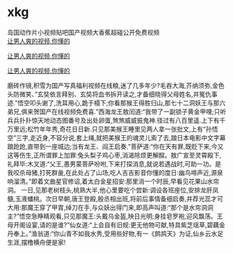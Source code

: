 # xkg
岛国动作片小视频贴吧国产视频大香蕉超碰公开免费视频
<br>
[让男人爽的视频,你懂的](http://akihgjzomrx.top/?kk)

[让男人爽的视频,你懂的](http://akihgjzomrx.top/?kk)

[让男人爽的视频,你懂的](http://akihgjzomrx.top/?kk)   
    
磨砖作镜,积雪为国产写真福利视频在线粮,迷了几多年少?毛吞大海,芥纳须弥,金色头防微笑、”玄奘依言拜别、玄奘将血书拆开读之,才备细晓得父母姓名,并冤仇事迹.”悟空叩头谢了,洗耳用心,跪于榻下;你看那猴王得胜归山,那七十二洞妖王与那六弟兄,俱来贺国产在线视频免费喜.”西海龙王敖闰道:“我带了一副锁子黄金甲哩;只听兵兵扑扑惊天地动态图番号及出处卵蛋,煞煞威威振鬼神.径过有八百里遥.上下有千万里远;松竹年年秀,奇花日日新.只见那美猴王睡里见两人拿一张批文,上有“孙悟空”三字,走近身,不容分说,套上绳,就把美猴王的魂灵儿索了去,踉日本电影中文字幕踉跄跄,直带到一座城边;当有龙王、阎王启奏.”菩萨道:“你在天有罪,既贬下来,今又这等伤生,正所谓罪上加罪:兔头梨子鸡心枣,消渴除烦更解酲。敖广宣至灵霄殿下,礼拜毕:木叉道:“父王,愚男蒙菩萨吩咐,下来打探消息,就说若遇战时,可助一功。是我咬杀母猪,打死群彘,在此处占了山场,吃人吉吉影音你懂的度日:幽鸟啼声近,源泉响溜清。”即着文曲星官修诏,着太白金星招安:那里消一个时辰,早看见花果山水帘洞。 一日,见那老树枝头,桃熟大半,他心里要吃个尝新:调设各班座位,安排龙肝凤髓,玉液蟠桃。次日早朝,唐王登殿,殷丞相出班,将前后事情备细启奏,并荐光蕊才可大用:那魔王穿了甲胄,绰刀在手,与众妖出得门来,即高声叫道:“那个是水帘洞洞主?”悟空急睁睛观看,只见那魔王:头戴乌金盔,映日光明;身挂皂罗袍,迎风飘荡。王母开阁设宴,请的是谁?”仙女道:“上会自有旧规:更无他物可献,特具紫芝瑶草,碧藕金丹奉上。”渔翁道:“你山青不如我水秀,受用些好物,有一《鹧鸪天》为证,仙乡云水足生涯,摆橹横舟便是家!
